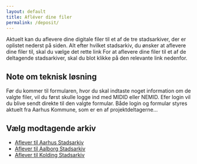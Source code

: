 ```yaml
---
layout: default
title: Afléver dine filer
permalink: /deposit/
---
```


Aktuelt kan du aflevere dine digitale filer til et af de tre stadsarkiver, der er oplistet nederst på siden. Alt efter hvilket stadsarkiv, du ønsker at aflevere dine filer til, skal du vælge det rette link 
For at aflevere dine filer til et af de deltagende stadsarkiver, skal du blot klikke på den relevante link nedenfor.

## Note om teknisk løsning
Før du kommer til formularen, hvor du skal indtaste noget information om de valgte filer, vil du først skulle logge ind med MIDID eller NEMID. Efer login vil du blive sendt direkte til den valgte formular. Både login og formular styres aktuelt fra Aarhus Kommune, som er en af projektdeltagerne...

## Vælg modtagende arkiv
- [Aflever til Aarhus Stadsarkiv]({{site.github.url}}/deposit/aar)
- [Aflever til Aalborg Stadsarkiv]({{site.github.url}}/deposit/aal)
- [Aflever til Kolding Stadsarkiv]({{site.github.url}}/deposit/kol)
